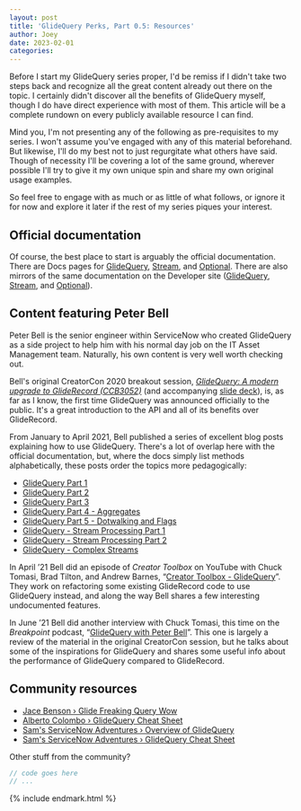 ```yaml
---
layout: post
title: 'GlideQuery Perks, Part 0.5: Resources'
author: Joey
date: 2023-02-01
categories: 
---
```


Before I start my GlideQuery series proper, I'd be remiss if I didn't take two steps back and recognize all the great content already out there on the topic. I certainly didn't discover all the benefits of GlideQuery myself, though I do have direct experience with most of them. This article will be a complete rundown on every publicly available resource I can find.

Mind you, I'm not presenting any of the following as pre-requisites to my series. I won't assume you've engaged with any of this material beforehand. But likewise, I'll do my best not to just regurgitate what others have said. Though of necessity I'll be covering a lot of the same ground, wherever possible I'll try to give it my own unique spin and share my own original usage examples.

So feel free to engage with as much or as little of what follows, or ignore it for now and explore it later if the rest of my series piques your interest.

## Official documentation

Of course, the best place to start is arguably the official documentation. There are Docs pages for [GlideQuery](https://docs.servicenow.com/bundle/tokyo-application-development/page/app-store/dev_portal/API_reference/GlideQuery/concept/GlideQueryGlobalAPI.html), [Stream](https://docs.servicenow.com/bundle/tokyo-application-development/page/app-store/dev_portal/API_reference/Stream/concept/StreamGlobalAPI.html), and [Optional](https://docs.servicenow.com/bundle/tokyo-application-development/page/app-store/dev_portal/API_reference/Optional/concept/OptionalGlobalAPI.html). There are also mirrors of the same documentation on the Developer site ([GlideQuery](https://developer.servicenow.com/dev.do#!/reference/api/tokyo/server/no-namespace/GlideQueryAPI), [Stream](https://developer.servicenow.com/dev.do#!/reference/api/tokyo/server/no-namespace/StreamGlobalAPI), and [Optional](https://developer.servicenow.com/dev.do#!/reference/api/tokyo/server/no-namespace/OptionalGlobalAPI)).

## Content featuring Peter Bell

Peter Bell is the senior engineer within ServiceNow who created GlideQuery as a side project to help him with his normal day job on the IT Asset Management team. Naturally, his own content is very well worth checking out.

Bell's original CreatorCon 2020 breakout session, _[GlideQuery: A modern upgrade to GlideRecord (CCB3052)](https://www.servicenow.com/community/creatorcon-blogs/glidequery-a-modern-upgrade-to-gliderecord/ba-p/2331050)_ (and accompanying [slide deck](/files/2023-02-01-ccb3052-bell-glidequery.pdf)), is, as far as I know, the first time GlideQuery was announced officially to the public. It's a great introduction to the API and all of its benefits over GlideRecord.

From January to April 2021, Bell published a series of excellent blog posts explaining how to use GlideQuery. There's a lot of overlap here with the official documentation, but, where the docs simply list methods alphabetically, these posts order the topics more pedagogically:
- [GlideQuery Part 1](https://developer.servicenow.com/blog.do?p=/post/glidequery-p1/)
- [GlideQuery Part 2](https://developer.servicenow.com/blog.do?p=/post/glidequery-p2/)
- [GlideQuery Part 3](https://developer.servicenow.com/blog.do?p=/post/glidequery-p3/)
- [GlideQuery Part 4 - Aggregates](https://developer.servicenow.com/blog.do?p=/post/glidequery-p4/)
- [GlideQuery Part 5 - Dotwalking and Flags](https://developer.servicenow.com/blog.do?p=/post/glidequery-p5/)
- [GlideQuery - Stream Processing Part 1](https://developer.servicenow.com/blog.do?p=/post/glidequery-p6/)
- [GlideQuery - Stream Processing Part 2](https://developer.servicenow.com/blog.do?p=/post/glidequery-p7/)
- [GlideQuery - Complex Streams](https://developer.servicenow.com/blog.do?p=/post/glidequery-p8/)

In April ’21 Bell did an episode of _Creator Toolbox_ on YouTube with Chuck Tomasi, Brad Tilton, and Andrew Barnes, “[Creator Toolbox - GlideQuery](https://www.youtube.com/live/IobUxnK3LDo)”. They work on refactoring some existing GlideRecord code to use GlideQuery instead, and along the way Bell shares a few interesting undocumented features.

In June ’21 Bell did another interview with Chuck Tomasi, this time on the _Breakpoint_ podcast, “[GlideQuery with Peter Bell](https://developer.servicenow.com/blog.do?p=/post/break-point-025/)”. This one is largely a review of the material in the original CreatorCon session, but he talks about some of the inspirations for GlideQuery and shares some useful info about the performance of GlideQuery compared to GlideRecord.

## Community resources

- [Jace Benson › Glide Freaking Query Wow](https://jace.pro/post/2020-05-24-glide-freaking-query-wow/)
- [Alberto Colombo › GlideQuery Cheat Sheet](https://blog.kofko.xyz/glidequery-cheat-sheet)
- [Sam's ServiceNow Adventures › Overview of GlideQuery](https://www.snow-adventures.com/blog/overview-of-glidequery/)
- [Sam's ServiceNow Adventures › GlideQuery Cheat Sheet](https://www.snow-adventures.com/blog/glidequery-cheat-sheet/)

Other stuff from the community?




~~~ javascript
// code goes here
// ...
~~~





{% include endmark.html %}

